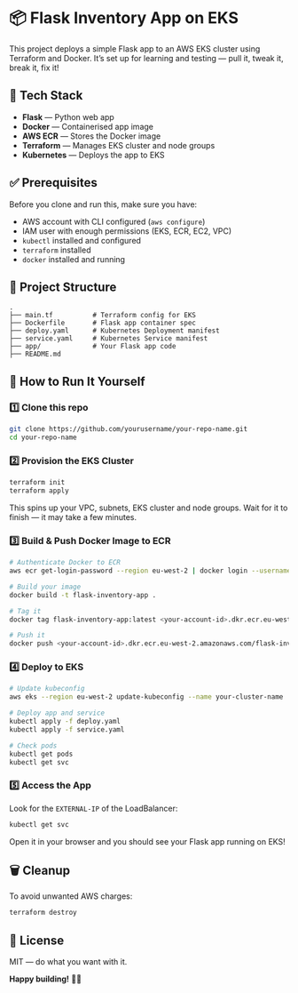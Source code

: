 
# 📦 Flask Inventory App on EKS

This project deploys a simple Flask app to an AWS EKS cluster using Terraform and Docker.
It’s set up for learning and testing — pull it, tweak it, break it, fix it!

## 🚀 Tech Stack

- **Flask** — Python web app
- **Docker** — Containerised app image
- **AWS ECR** — Stores the Docker image
- **Terraform** — Manages EKS cluster and node groups
- **Kubernetes** — Deploys the app to EKS

## ✅ Prerequisites

Before you clone and run this, make sure you have:

- AWS account with CLI configured (`aws configure`)
- IAM user with enough permissions (EKS, ECR, EC2, VPC)
- `kubectl` installed and configured
- `terraform` installed
- `docker` installed and running

## 📂 Project Structure

```
.
├── main.tf          # Terraform config for EKS
├── Dockerfile       # Flask app container spec
├── deploy.yaml      # Kubernetes Deployment manifest
├── service.yaml     # Kubernetes Service manifest
├── app/             # Your Flask app code
├── README.md
```

## 🔧 How to Run It Yourself

### 1️⃣ Clone this repo

```bash
git clone https://github.com/yourusername/your-repo-name.git
cd your-repo-name
```

### 2️⃣ Provision the EKS Cluster

```bash
terraform init
terraform apply
```

This spins up your VPC, subnets, EKS cluster and node groups. Wait for it to finish — it may take a few minutes.

### 3️⃣ Build & Push Docker Image to ECR

```bash
# Authenticate Docker to ECR
aws ecr get-login-password --region eu-west-2 | docker login --username AWS --password-stdin <your-account-id>.dkr.ecr.eu-west-2.amazonaws.com

# Build your image
docker build -t flask-inventory-app .

# Tag it
docker tag flask-inventory-app:latest <your-account-id>.dkr.ecr.eu-west-2.amazonaws.com/flask-inventory-app:latest

# Push it
docker push <your-account-id>.dkr.ecr.eu-west-2.amazonaws.com/flask-inventory-app:latest
```

### 4️⃣ Deploy to EKS

```bash
# Update kubeconfig
aws eks --region eu-west-2 update-kubeconfig --name your-cluster-name

# Deploy app and service
kubectl apply -f deploy.yaml
kubectl apply -f service.yaml

# Check pods
kubectl get pods
kubectl get svc
```

### 5️⃣ Access the App

Look for the `EXTERNAL-IP` of the LoadBalancer:

```bash
kubectl get svc
```

Open it in your browser and you should see your Flask app running on EKS!

## 🗑️ Cleanup

To avoid unwanted AWS charges:

```bash
terraform destroy
```

## 📝 License

MIT — do what you want with it.

**Happy building!** 🚢✨
